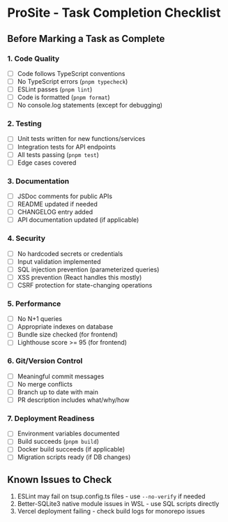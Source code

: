 # ProSite - Task Completion Checklist

## Before Marking a Task as Complete

### 1. Code Quality
- [ ] Code follows TypeScript conventions
- [ ] No TypeScript errors (`pnpm typecheck`)
- [ ] ESLint passes (`pnpm lint`)
- [ ] Code is formatted (`pnpm format`)
- [ ] No console.log statements (except for debugging)

### 2. Testing
- [ ] Unit tests written for new functions/services
- [ ] Integration tests for API endpoints
- [ ] All tests passing (`pnpm test`)
- [ ] Edge cases covered

### 3. Documentation
- [ ] JSDoc comments for public APIs
- [ ] README updated if needed
- [ ] CHANGELOG entry added
- [ ] API documentation updated (if applicable)

### 4. Security
- [ ] No hardcoded secrets or credentials
- [ ] Input validation implemented
- [ ] SQL injection prevention (parameterized queries)
- [ ] XSS prevention (React handles this mostly)
- [ ] CSRF protection for state-changing operations

### 5. Performance
- [ ] No N+1 queries
- [ ] Appropriate indexes on database
- [ ] Bundle size checked (for frontend)
- [ ] Lighthouse score >= 95 (for frontend)

### 6. Git/Version Control
- [ ] Meaningful commit messages
- [ ] No merge conflicts
- [ ] Branch up to date with main
- [ ] PR description includes what/why/how

### 7. Deployment Readiness
- [ ] Environment variables documented
- [ ] Build succeeds (`pnpm build`)
- [ ] Docker build succeeds (if applicable)
- [ ] Migration scripts ready (if DB changes)

## Known Issues to Check
1. ESLint may fail on tsup.config.ts files - use `--no-verify` if needed
2. Better-SQLite3 native module issues in WSL - use SQL scripts directly
3. Vercel deployment failing - check build logs for monorepo issues